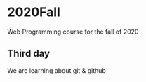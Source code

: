 # 2020Fall
Web Programming course for the fall of 2020

## Third day
We are learning about git & github